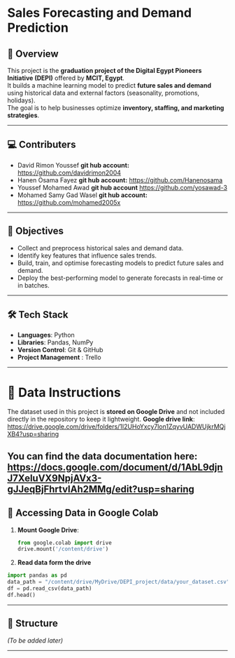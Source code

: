# Sales Forecasting and Demand Prediction

## 📌 Overview
This project is the **graduation project of the Digital Egypt Pioneers Initiative (DEPI)** offered by **MCIT, Egypt**.  
It builds a machine learning model to predict **future sales and demand** using historical data and external factors (seasonality, promotions, holidays).  
The goal is to help businesses optimize **inventory, staffing, and marketing strategies**.


---

## 💻 Contributers
- David Rimon Youssef  **git hub account:** https://github.com/davidrimon2004
- Hanen Osama Fayez   **git hub account:** https://github.com/Hanenosama
- Youssef Mohamed Awad **git hub account** https://github.com/yosawad-3
- Mohamed Samy Gad Wasel **git hub account:** https://github.com/mohamed2005x
---

## 🎯 Objectives
- Collect and preprocess historical sales and demand data.
- Identify key features that influence sales trends.
- Build, train, and optimise forecasting models to predict future sales and demand.
- Deploy the best-performing model to generate forecasts in real-time or in batches.

---

## 🛠️ Tech Stack
- **Languages**: Python  
- **Libraries**: Pandas, NumPy   
- **Version Control**: Git & GitHub  
- **Project Management** : Trello

---

# 📂 Data Instructions

The dataset used in this project is **stored on Google Drive** and not included directly in the repository to keep it lightweight.
**Google drive link**: https://drive.google.com/drive/folders/1I2UHoYxcy7lon1ZqyvUADWUjkrMQjXB4?usp=sharing

 **You can find the data documentation here**: https://docs.google.com/document/d/1AbL9djnJ7XeluVX9NpjAVx3-gJJeqBjFhrtvIAh2MMg/edit?usp=sharing
---

## 🔗 Accessing Data in Google Colab

1. **Mount Google Drive**:
   ```python
   from google.colab import drive
   drive.mount('/content/drive')
2. **Read data form the drive**
```python
import pandas as pd
data_path = "/content/drive/MyDrive/DEPI_project/data/your_dataset.csv"
df = pd.read_csv(data_path)
df.head()

```
---

## 📂 Structure
*(To be added later)*

---

